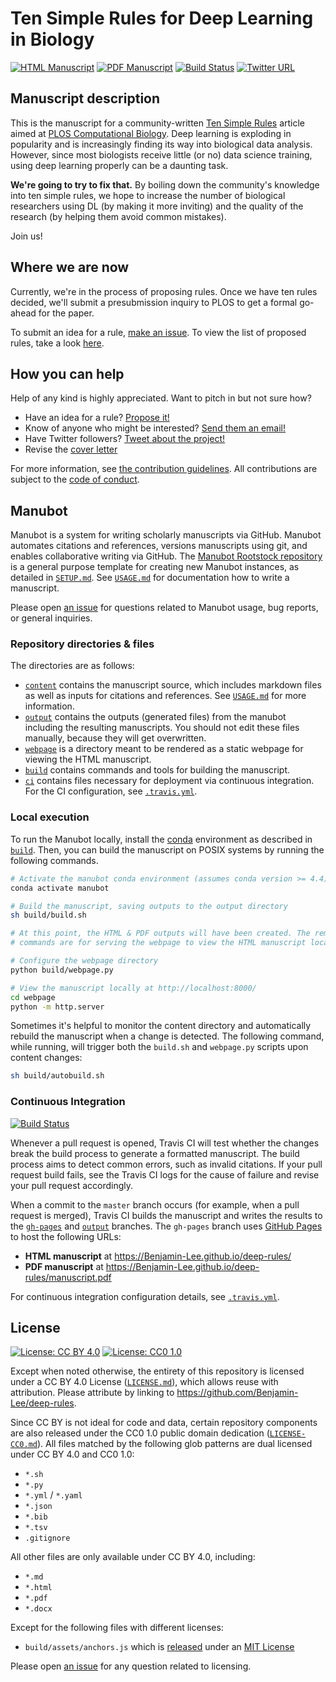 # Ten Simple Rules for Deep Learning in Biology

<!-- usage note: edit the H1 title above to personalize the manuscript -->

[![HTML Manuscript](https://img.shields.io/badge/manuscript-HTML-blue.svg)](https://Benjamin-Lee.github.io/deep-rules/)
[![PDF Manuscript](https://img.shields.io/badge/manuscript-PDF-blue.svg)](https://Benjamin-Lee.github.io/deep-rules/manuscript.pdf)
[![Build Status](https://travis-ci.org/Benjamin-Lee/deep-rules.svg?branch=master)](https://travis-ci.org/Benjamin-Lee/deep-rules)
[![Twitter URL](https://img.shields.io/twitter/url/http/shields.io.svg?style=social)](https://twitter.com/intent/tweet?text=Have%20you%20used%20deep%20learning%20in%20your%20research%3F%20If%20so%2C%20contribute%20to%20the%20Ten%20Simple%20Rules%20for%20Deep%20Learning%20in%20Biology%20paper%21%0A%0Ahttp%3A%2F%2Fgithub.com%2FBenjamin-Lee%2Fdeep-rules)

## Manuscript description

<!-- usage note: edit this section. -->

This is the manuscript for a community-written [Ten Simple
Rules](https://collections.plos.org/ten-simple-rules) article aimed at [PLOS
Computational Biology](https://journals.plos.org/ploscompbiol/). Deep learning is exploding in
popularity and is increasingly finding its way into biological data analysis.
However, since most biologists receive little (or no) data science training,
using deep learning properly can be a daunting task.

**We're going to try to fix that.** By boiling down the community's knowledge
into ten simple rules, we hope to increase the number of biological researchers
using DL (by making it more inviting) and the quality of the research (by
helping them avoid common mistakes).

Join us!

## Where we are now

Currently, we're in the process of proposing rules. Once we have ten rules
decided, we'll submit a presubmission inquiry to PLOS to get a formal
go-ahead for the paper.

To submit an idea for a rule, [make an
issue](https://github.com/Benjamin-Lee/deep-rules/issues/new?template=rule-proposal.md). To view the list
of proposed rules, take a look
[here](https://github.com/Benjamin-Lee/deep-rules/issues?q=label%3Arule).

## How you can help

Help of any kind is highly appreciated. Want to pitch in but not sure how?

- Have an idea for a rule? [Propose it!](https://github.com/Benjamin-Lee/deep-rules/issues/new?template=rule-proposal.md)
- Know of anyone who might be interested? [Send them an email!](mailto:@?subject=Ten%20Simple%20Rules%20for%20Using%20Deep%20Learning%20in%20Biology%20paper&body=Take%20a%20look%20at%20the%20Deep%20Rules%20project%2C%20a%20PLOS%20Computational%20Biology%20paper%20written%20collaboratively%20using%20GitHub!%20%0A%0Ahttps%3A%2F%2Fgithub.com%2FBenjamin-Lee%2Fdeep-rules%0A%0AThe%20paper%2C%20entitled%20%22Ten%20Simple%20Rules%20for%20Using%20Deep%20Learning%20in%20Biology%2C%22%20is%20currently%20soliciting%20rule%20proposals%20from%20the%20community.%20To%20propose%20a%20rule%2C%20submit%20it%20here%3A%20https%3A%2F%2Fgithub.com%2FBenjamin-Lee%2Fdeep-rules%2Fissues%2Fnew%3Ftemplate%3Drule-proposal.md%0A%0AIf%20you%20know%20of%20anyone%20who%20might%20be%20interested%2C%20feel%20free%20to%20forward%20this%20email%20along!)
- Have Twitter followers? [Tweet about the project!](https://twitter.com/intent/tweet?text=Have%20you%20used%20deep%20learning%20in%20your%20research%3F%20If%20so%2C%20contribute%20to%20the%20Ten%20Simple%20Rules%20for%20Deep%20Learning%20in%20Biology%20paper%21%0A%0Ahttp%3A%2F%2Fgithub.com%2FBenjamin-Lee%2Fdeep-rules)
- Revise the [cover letter](https://github.com/Benjamin-Lee/deep-rules/edit/master/content/presubmission_inquiry.md)

For more information, see [the contribution guidelines](CONTRIBUTING.md). All contributions are subject to the [code of conduct](CODE_OF_CONDUCT.md).

## Manubot

<!-- usage note: do not edit this section -->

Manubot is a system for writing scholarly manuscripts via GitHub.
Manubot automates citations and references, versions manuscripts using git, and enables collaborative writing via GitHub.
The [Manubot Rootstock repository](https://git.io/vQSvo) is a general purpose template for creating new Manubot instances, as detailed in [`SETUP.md`](SETUP.md).
See [`USAGE.md`](USAGE.md) for documentation how to write a manuscript.

Please open [an issue](https://github.com/Benjamin-Lee/deep-rules/issues) for questions related to Manubot usage, bug reports, or general inquiries.

### Repository directories & files

The directories are as follows:

+ [`content`](content) contains the manuscript source, which includes markdown files as well as inputs for citations and references.
  See [`USAGE.md`](USAGE.md) for more information.
+ [`output`](output) contains the outputs (generated files) from the manubot including the resulting manuscripts.
  You should not edit these files manually, because they will get overwritten.
+ [`webpage`](webpage) is a directory meant to be rendered as a static webpage for viewing the HTML manuscript.
+ [`build`](build) contains commands and tools for building the manuscript.
+ [`ci`](ci) contains files necessary for deployment via continuous integration.
  For the CI configuration, see [`.travis.yml`](.travis.yml).

### Local execution

To run the Manubot locally, install the [conda](https://conda.io) environment as described in [`build`](build).
Then, you can build the manuscript on POSIX systems by running the following commands.

```sh
# Activate the manubot conda environment (assumes conda version >= 4.4)
conda activate manubot

# Build the manuscript, saving outputs to the output directory
sh build/build.sh

# At this point, the HTML & PDF outputs will have been created. The remaining
# commands are for serving the webpage to view the HTML manuscript locally.

# Configure the webpage directory
python build/webpage.py

# View the manuscript locally at http://localhost:8000/
cd webpage
python -m http.server
```

Sometimes it's helpful to monitor the content directory and automatically rebuild the manuscript when a change is detected.
The following command, while running, will trigger both the `build.sh` and `webpage.py` scripts upon content changes:

```sh
sh build/autobuild.sh
```

### Continuous Integration

[![Build Status](https://travis-ci.org/Benjamin-Lee/deep-rules.svg?branch=master)](https://travis-ci.org/Benjamin-Lee/deep-rules)

Whenever a pull request is opened, Travis CI will test whether the changes break the build process to generate a formatted manuscript.
The build process aims to detect common errors, such as invalid citations.
If your pull request build fails, see the Travis CI logs for the cause of failure and revise your pull request accordingly.

When a commit to the `master` branch occurs (for example, when a pull request is merged), Travis CI builds the manuscript and writes the results to the [`gh-pages`](https://github.com/Benjamin-Lee/deep-rules/tree/gh-pages) and [`output`](https://github.com/Benjamin-Lee/deep-rules/tree/output) branches.
The `gh-pages` branch uses [GitHub Pages](https://pages.github.com/) to host the following URLs:

+ **HTML manuscript** at https://Benjamin-Lee.github.io/deep-rules/
+ **PDF manuscript** at https://Benjamin-Lee.github.io/deep-rules/manuscript.pdf

For continuous integration configuration details, see [`.travis.yml`](.travis.yml).

## License

<!--
usage note: edit this section to change the license of your manuscript or source code changes to this repository.
We encourage users to openly license their manuscripts, which is the default as specified below.
-->

[![License: CC BY 4.0](https://img.shields.io/badge/License%20All-CC%20BY%204.0-lightgrey.svg)](http://creativecommons.org/licenses/by/4.0/)
[![License: CC0 1.0](https://img.shields.io/badge/License%20Parts-CC0%201.0-lightgrey.svg)](https://creativecommons.org/publicdomain/zero/1.0/)

Except when noted otherwise, the entirety of this repository is licensed under a CC BY 4.0 License ([`LICENSE.md`](LICENSE.md)), which allows reuse with attribution.
Please attribute by linking to https://github.com/Benjamin-Lee/deep-rules.

Since CC BY is not ideal for code and data, certain repository components are also released under the CC0 1.0 public domain dedication ([`LICENSE-CC0.md`](LICENSE-CC0.md)).
All files matched by the following glob patterns are dual licensed under CC BY 4.0 and CC0 1.0:

+ `*.sh`
+ `*.py`
+ `*.yml` / `*.yaml`
+ `*.json`
+ `*.bib`
+ `*.tsv`
+ `.gitignore`

All other files are only available under CC BY 4.0, including:

+ `*.md`
+ `*.html`
+ `*.pdf`
+ `*.docx`

Except for the following files with different licenses:

+ `build/assets/anchors.js` which is [released](https://www.bryanbraun.com/anchorjs/) under an [MIT License](https://opensource.org/licenses/MIT)

Please open [an issue](https://github.com/Benjamin-Lee/deep-rules/issues) for any question related to licensing.
